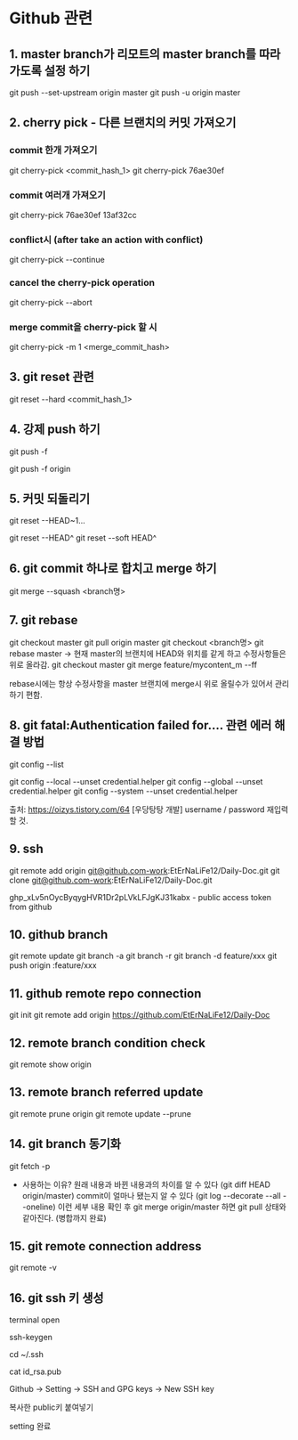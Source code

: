# Github 관련

## 1. master branch가 리모트의 master branch를 따라가도록 설정 하기
<!--두개 다 같음-->
git push --set-upstream origin master
git push -u origin master

## 2. cherry pick - 다른 브랜치의 커밋 가져오기

### commit 한개 가져오기

git cherry-pick <commit_hash_1>
git cherry-pick 76ae30ef

### commit 여러개 가져오기
git cherry-pick 76ae30ef 13af32cc

### conflict시 (after take an action with conflict)

git cherry-pick --continue

### cancel the cherry-pick operation

git cherry-pick --abort

### merge commit을 cherry-pick 할 시

git cherry-pick -m 1 <merge_commit_hash>

## 3. git reset 관련

git reset --hard <commit_hash_1>

## 4. 강제 push 하기

git push -f

git push -f origin <branch>

## 5. 커밋 되돌리기

<!-- n개의 커밋으로 되돌리기 -->
git reset --HEAD~1... 

<!-- 이전 커밋으로 되돌리기 -->
git reset --HEAD^ 
git reset --soft HEAD^
## 6. git commit 하나로 합치고 merge 하기
git merge --squash <branch명>

## 7. git rebase
git checkout master
git pull origin master
git checkout <branch명>
git rebase master 
-> 현재 master의 브랜치에 HEAD와 위치를 같게 하고 수정사항들은 위로 올라감.
git checkout master
git merge feature/mycontent_m --ff 

rebase시에는 항상 수정사항을 master 브랜치에 merge시 위로 올릴수가 있어서 관리하기 편함.

## 8. git fatal:Authentication failed for.... 관련 에러 해결 방법
<!-- git config list 확인 -->
git config --list
<!-- git config 초기화 하기 -->
git config --local --unset credential.helper  <!--local에서 unset하기-->
git config --global --unset credential.helper <!--global에서 unset하기-->
git config --system --unset credential.helper <!--system에서 unset하기-->

출처: https://oizys.tistory.com/64 [우당탕탕 개발] 
username / password 재입력 할 것.

## 9. ssh 
git remote add origin git@github.com-work:EtErNaLiFe12/Daily-Doc.git
git clone git@github.com-work:EtErNaLiFe12/Daily-Doc.git

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 - public access token from github

## 10. github branch
git remote update <!--원격저장소에 있는 브랜치 update-->
git branch -a <!--local 브랜치 확인-->
git branch -r <!--원격저장소의 브랜치 확인-->
git branch -d feature/xxx <!--git delete in local-->
git push origin :feature/xxx <!--git delete in remote repository-->


## 11. github remote repo connection

git init
git remote add origin https://github.com/EtErNaLiFe12/Daily-Doc


## 12. remote branch condition check

git remote show origin

<!-- 리모트 브랜치와 로컬 브랜치의 관계를 상세히 볼수 있다 -->

## 13. remote branch referred update

git remote prune origin
git remote update --prune

<!-- 리모트 브랜치의 더 이상 유효하지 않은 참조를 깨끗이 지우는 명령어 이다. -->

## 14. git branch 동기화

git fetch -p

- 사용하는 이유?
원래 내용과 바뀐 내용과의 차이를 알 수 있다 (git diff HEAD origin/master)
commit이 얼마나 됐는지 알 수 있다 (git log --decorate --all --oneline)
이런 세부 내용 확인 후 git merge origin/master 하면 git pull 상태와 같아진다. (병합까지 완료)

<!-- 로컬 저장소를 최신 정보로 갱신(리모트 저장소와 동기화)하며 자동적으로 더이상 유효하지 않은 참조를 제거한다. -->

## 15. git remote connection address

git remote -v

## 16. git ssh 키 생성

terminal open

ssh-keygen

cd ~/.ssh

<!-- public 키 확인 후 복사 -->
cat id_rsa.pub 

Github -> Setting -> SSH and GPG keys -> New SSH key

복사한 public키 붙여넣기

setting 완료